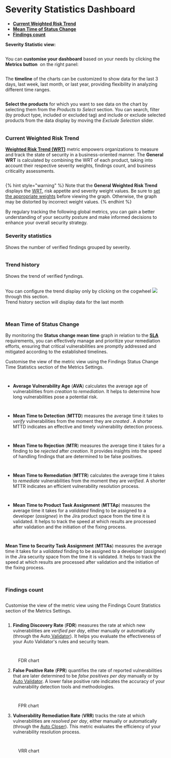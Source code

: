 # Severity Statistics Dashboard

* [**Current Weighted Risk Trend**](severity-statistics-dashboard.md#current-weighted-risk-trend)
* [**Mean Time of Status Change**](severity-statistics-dashboard.md#mean-time-of-status-change)
* [**Findings count**](severity-statistics-dashboard.md#findings-count)

&#x20;**Severity Statistic view:**

<figure><img src="../../../.gitbook/assets/image (7) (1).png" alt=""><figcaption></figcaption></figure>

You can **customise your dashboard** based on your needs by clicking the **Metrics button** <img src="../../../.gitbook/assets/image (1) (1) (1) (1) (1) (1) (1) (1) (1) (1) (1) (1) (1) (1) (1) (1) (1) (1) (1).png" alt="" data-size="line">  on the right panel:

<figure><img src="../../../.gitbook/assets/dash1.gif" alt=""><figcaption></figcaption></figure>

The **timeline** of the charts can be customized to show data for the last 3 days, last week, last month, or last year, providing flexibility in analyzing different time ranges.&#x20;

<figure><img src="../../../.gitbook/assets/image (1) (1) (1) (1) (1) (1) (1) (1) (1) (1) (1) (1) (1).png" alt=""><figcaption></figcaption></figure>

**Select the products** for which you want to see data on the chart by selecting them from the _Products to Select_ section. You can search, filter (by product type, included or excluded tag) and include or exclude selected products from the data display by moving the _Exclude Selection_ slider.

<figure><img src="../../../.gitbook/assets/prod dashboard.png" alt=""><figcaption></figcaption></figure>

### Current Weighted Risk Trend

[**Weighted Risk Trend (WRT)**](wrt-weighted-risk-trend.md) metric empowers organizations to measure and track the state of security in a business-oriented manner. The **General WRT** is calculated by combining the WRT of each product, taking into account their respective severity weights, findings count, and business criticality assessments.

<figure><img src="../../../.gitbook/assets/image (2) (1) (1) (1) (1) (1) (1) (1) (1).png" alt=""><figcaption></figcaption></figure>

{% hint style="warning" %}
Note that the **General Weighted Risk Trend** displays the [WRT](wrt-weighted-risk-trend.md), risk appetite and severity weight values. Be sure to [set the appropriate weights](https://docs.whitespots.io/appsec-portal/features/security-metrics/metrics-settings) before viewing the graph. Otherwise, the graph may be distorted by incorrect weight values.
{% endhint %}

By regulary tracking the following global metrics, you can gain a better understanding of your security posture and make informed decisions to enhance your overall security strategy.

### Severity statistics

Shows the number of verified findings grouped by severity.

<figure><img src="../../../.gitbook/assets/image (3) (1) (1) (1) (1) (1) (1).png" alt=""><figcaption></figcaption></figure>

### Trend history

Shows the trend of verified fyndings.

<figure><img src="../../../.gitbook/assets/image (5) (1) (1) (1) (1).png" alt=""><figcaption></figcaption></figure>

You can configure the trend display only by clicking on the cogwheel ![](<../../../.gitbook/assets/image (8) (1) (1).png>) through this section.\
Trend history section will display data for the last month

<figure><img src="../../../.gitbook/assets/image (6) (1) (1) (1) (1).png" alt=""><figcaption></figcaption></figure>

<figure><img src="../../../.gitbook/assets/image (7) (1) (1) (1).png" alt=""><figcaption></figcaption></figure>

### Mean Time of Status Change

By monitoring the **Status change mean time** graph in relation to the [**SLA**](metrics-settings/sla.md) requirements, you can effectively manage and prioritize your remediation efforts, ensuring that critical vulnerabilities are promptly addressed and mitigated according to the established timelines.

Customise the view of the metric view using the Findings Status Change Time Statistics section of the Metrics Settings.

<figure><img src="../../../.gitbook/assets/image (9) (1).png" alt=""><figcaption></figcaption></figure>

<figure><img src="../../../.gitbook/assets/image (10) (1).png" alt=""><figcaption></figcaption></figure>

*   **Average Vulnerability Age** (**AVA**) calculates the average age of vulnerabilities from _creation_ to _remediation_. It helps to determine how long vulnerabilities pose a potential risk.

    <figure><img src="../../../.gitbook/assets/image (5) (1) (1) (1) (1) (1) (1) (1) (1).png" alt=""><figcaption></figcaption></figure>

    <figure><img src="../../../.gitbook/assets/image (11) (1).png" alt=""><figcaption></figcaption></figure>
*   **Mean Time to Detection** (**MTTD**) measures the average time it takes to _verify_ vulnerabilities from the moment they are _created_ . A shorter MTTD indicates an effective and timely vulnerability detection process.

    <figure><img src="../../../.gitbook/assets/image (6) (1) (1) (1) (1) (1) (1) (1) (1).png" alt=""><figcaption></figcaption></figure>

    <figure><img src="../../../.gitbook/assets/image (12) (1).png" alt=""><figcaption></figcaption></figure>
*   **Mean Time to Rejection** (**MTR**) measures the average time it takes for a finding to be _rejected_ after _creation_. It provides insights into the speed of handling findings that are determined to be false positives.

    <figure><img src="../../../.gitbook/assets/image (7) (1) (1) (1) (1) (1) (1) (1).png" alt=""><figcaption></figcaption></figure>

    <figure><img src="../../../.gitbook/assets/image (13) (1).png" alt=""><figcaption></figcaption></figure>
*   **Mean Time to Remediation** (**MTTR**) calculates the average time it takes to _remediate_ vulnerabilities from the moment they are _verified_. A shorter MTTR indicates an efficient vulnerability resolution process.

    <figure><img src="../../../.gitbook/assets/image (8) (1) (1) (1) (1) (1) (1).png" alt=""><figcaption></figcaption></figure>

    <figure><img src="../../../.gitbook/assets/image (14) (1).png" alt=""><figcaption></figcaption></figure>
*   **Mean Time to Product Task Assignment** (**MTTAp**) measures the average time it takes for a _validated_ finding to be assigned to a developer (_assignee_) in the Jira product space from the time it is validated. It helps to track the speed at which results are processed after validation and the initiation of the fixing process.&#x20;

    <figure><img src="../../../.gitbook/assets/image (9) (1) (1) (1).png" alt=""><figcaption></figcaption></figure>

    <figure><img src="../../../.gitbook/assets/image (15).png" alt=""><figcaption></figcaption></figure>

**Mean Time to Security Task Assignment** (**MTTAs**) measures the average time it takes for a _validated_ finding to be assigned to a developer (_assignee_) in the Jira security space from the time it is validated. It helps to track the speed at which results are processed after validation and the initiation of the fixing process.&#x20;

<figure><img src="../../../.gitbook/assets/image (10) (1) (1) (1).png" alt=""><figcaption></figcaption></figure>

<figure><img src="../../../.gitbook/assets/image (16).png" alt=""><figcaption></figcaption></figure>

### Findings count

<figure><img src="../../../.gitbook/assets/image (17).png" alt=""><figcaption></figcaption></figure>

Customise the view of the metric view using the Findings Count Statistics section of the Metrics Settings.

<figure><img src="../../../.gitbook/assets/image (18).png" alt=""><figcaption></figcaption></figure>

1. **Finding Discovery Rate** (**FDR**) measures the rate at which new vulnerabilities are _verified per day_, either manually or automatically (through the Auto[ Validator](../../auto-validator/)). It helps you evaluate the effectiveness of your Auto Validator's rules and security team.

<figure><img src="../../../.gitbook/assets/image (19).png" alt=""><figcaption></figcaption></figure>

<figure><img src="../../../.gitbook/assets/image (20).png" alt=""><figcaption><p>FDR chart</p></figcaption></figure>

2. **False Positive Rate** (**FPR**) quantifies the rate of reported vulnerabilities that are later determined to be _false positives per day_ manually or by [Auto Validator](../../auto-validator/). A lower false positive rate indicates the accuracy of your vulnerability detection tools and methodologies.

<figure><img src="../../../.gitbook/assets/image (21).png" alt=""><figcaption></figcaption></figure>

<figure><img src="../../../.gitbook/assets/image (22).png" alt=""><figcaption><p>FPR chart</p></figcaption></figure>

3. **Vulnerability Remediation Rate** (**VRR**) tracks the rate at which vulnerabilities are _resolved per day_, either manually or automatically (through the [Auto Closer](../../general-portal-settings/scanner-settings/#auto-closer)). This metric evaluates the efficiency of your vulnerability resolution process.

<figure><img src="../../../.gitbook/assets/image (17) (1).png" alt=""><figcaption></figcaption></figure>

<figure><img src="../../../.gitbook/assets/image (23).png" alt=""><figcaption><p>VRR chart</p></figcaption></figure>
